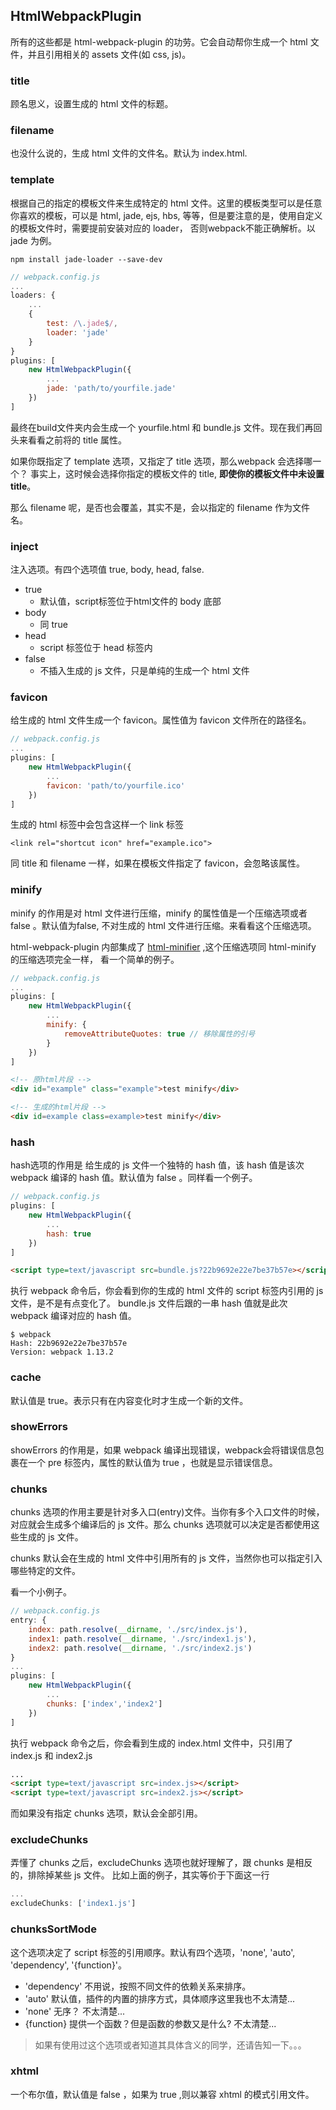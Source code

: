 ## HtmlWebpackPlugin

所有的这些都是 html-webpack-plugin 的功劳。它会自动帮你生成一个 html 文件，并且引用相关的 assets 文件(如 css, js)。

### title

顾名思义，设置生成的 html 文件的标题。

### filename

也没什么说的，生成 html 文件的文件名。默认为 index.html.

### template

根据自己的指定的模板文件来生成特定的 html 文件。这里的模板类型可以是任意你喜欢的模板，可以是 html, jade, ejs, hbs, 等等，但是要注意的是，使用自定义的模板文件时，需要提前安装对应的 loader， 否则webpack不能正确解析。以 jade 为例。

```shell
npm install jade-loader --save-dev
```

```javascript
// webpack.config.js
...
loaders: {
    ...
    {
        test: /\.jade$/,
        loader: 'jade'
    }
}
plugins: [
    new HtmlWebpackPlugin({
        ...
        jade: 'path/to/yourfile.jade'
    })
]
```

最终在build文件夹内会生成一个 yourfile.html 和 bundle.js 文件。现在我们再回头来看看之前将的 title 属性。

如果你既指定了 template 选项，又指定了 title 选项，那么webpack 会选择哪一个？ 事实上，这时候会选择你指定的模板文件的 title, **即使你的模板文件中未设置 title**。

那么 filename 呢，是否也会覆盖，其实不是，会以指定的 filename 作为文件名。

### inject

注入选项。有四个选项值 true, body, head, false.

- true
  - 默认值，script标签位于html文件的 body 底部
- body
  - 同 true
- head
  - script 标签位于 head 标签内
- false
  - 不插入生成的 js 文件，只是单纯的生成一个 html 文件

### favicon

给生成的 html 文件生成一个 favicon。属性值为 favicon 文件所在的路径名。

```javascript
// webpack.config.js
...
plugins: [
    new HtmlWebpackPlugin({
        ...
        favicon: 'path/to/yourfile.ico'
    }) 
]
```

生成的 html 标签中会包含这样一个 link 标签

```
<link rel="shortcut icon" href="example.ico">
```

同 title 和 filename 一样，如果在模板文件指定了 favicon，会忽略该属性。

### minify

minify 的作用是对 html 文件进行压缩，minify 的属性值是一个压缩选项或者 false 。默认值为false, 不对生成的 html 文件进行压缩。来看看这个压缩选项。

html-webpack-plugin 内部集成了 [html-minifier](https://github.com/kangax/html-minifier#options-quick-reference) ,这个压缩选项同 html-minify 的压缩选项完全一样，
看一个简单的例子。

```javascript
// webpack.config.js
...
plugins: [
    new HtmlWebpackPlugin({
        ...
        minify: {
            removeAttributeQuotes: true // 移除属性的引号
        }
    })
]
```

```html
<!-- 原html片段 -->
<div id="example" class="example">test minify</div>
```

```html
<!-- 生成的html片段 -->
<div id=example class=example>test minify</div>
```

### hash

hash选项的作用是 给生成的 js 文件一个独特的 hash 值，该 hash 值是该次 webpack 编译的 hash 值。默认值为 false 。同样看一个例子。

```javascript
// webpack.config.js
plugins: [
    new HtmlWebpackPlugin({
        ...
        hash: true
    })
]
```

```html
<script type=text/javascript src=bundle.js?22b9692e22e7be37b57e></script>
```

执行 webpack 命令后，你会看到你的生成的 html 文件的 script 标签内引用的 js 文件，是不是有点变化了。
bundle.js 文件后跟的一串 hash 值就是此次 webpack 编译对应的 hash 值。

```shell
$ webpack
Hash: 22b9692e22e7be37b57e
Version: webpack 1.13.2
```

### cache

默认值是 true。表示只有在内容变化时才生成一个新的文件。

### showErrors

showErrors 的作用是，如果 webpack 编译出现错误，webpack会将错误信息包裹在一个 pre 标签内，属性的默认值为 true ，也就是显示错误信息。

### chunks

chunks 选项的作用主要是针对多入口(entry)文件。当你有多个入口文件的时候，对应就会生成多个编译后的 js 文件。那么 chunks 选项就可以决定是否都使用这些生成的 js 文件。

chunks 默认会在生成的 html 文件中引用所有的 js 文件，当然你也可以指定引入哪些特定的文件。

看一个小例子。

```javascript
// webpack.config.js
entry: {
    index: path.resolve(__dirname, './src/index.js'),
    index1: path.resolve(__dirname, './src/index1.js'),
    index2: path.resolve(__dirname, './src/index2.js')
}
...
plugins: [
    new HtmlWebpackPlugin({
        ...
        chunks: ['index','index2']
    })
]
```

执行 webpack 命令之后，你会看到生成的 index.html 文件中，只引用了 index.js 和 index2.js

```html
...
<script type=text/javascript src=index.js></script>
<script type=text/javascript src=index2.js></script>
```

而如果没有指定 chunks 选项，默认会全部引用。

### excludeChunks

弄懂了 chunks 之后，excludeChunks 选项也就好理解了，跟 chunks 是相反的，排除掉某些 js 文件。 比如上面的例子，其实等价于下面这一行

```javascript
...
excludeChunks: ['index1.js']
```

### chunksSortMode

这个选项决定了 script 标签的引用顺序。默认有四个选项，'none', 'auto', 'dependency', '{function}'。

- 'dependency' 不用说，按照不同文件的依赖关系来排序。
- 'auto' 默认值，插件的内置的排序方式，具体顺序这里我也不太清楚...
- 'none' 无序？ 不太清楚...
- {function} 提供一个函数？但是函数的参数又是什么? 不太清楚...

> 如果有使用过这个选项或者知道其具体含义的同学，还请告知一下。。。

### xhtml

一个布尔值，默认值是 false ，如果为 true ,则以兼容 xhtml 的模式引用文件。